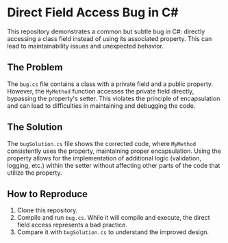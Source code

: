 # Direct Field Access Bug in C#

This repository demonstrates a common but subtle bug in C#: directly accessing a class field instead of using its associated property.  This can lead to maintainability issues and unexpected behavior.

## The Problem

The `bug.cs` file contains a class with a private field and a public property.  However, the `MyMethod` function accesses the private field directly, bypassing the property's setter.  This violates the principle of encapsulation and can lead to difficulties in maintaining and debugging the code.

## The Solution

The `bugSolution.cs` file shows the corrected code, where `MyMethod` consistently uses the property, maintaining proper encapsulation.  Using the property allows for the implementation of additional logic (validation, logging, etc.) within the setter without affecting other parts of the code that utilize the property.

## How to Reproduce

1. Clone this repository.
2. Compile and run `bug.cs`.  While it will compile and execute, the direct field access represents a bad practice.
3. Compare it with `bugSolution.cs` to understand the improved design.